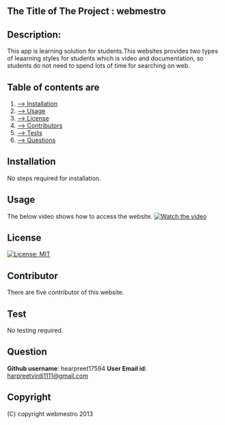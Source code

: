 ## The Title of The Project : webmestro

## Description:

This app is learning solution for students.This websites provides two types of leaarning styles for students which is video and documentation, so students do not need to spend lots of time for searching on web.

## Table of contents are

1. [--> Installation](#installation)
2. [--> Usage](#usage)
3. [--> License](#license)
4. [--> Contributors](#contributor)
5. [--> Tests](#test)
6. [--> Questions](#question)

## Installation

No steps required for installation.

## Usage

The below video shows how to access the website.
[![Watch the video](https://i.stack.imgur.com/Vp2cE.png)](https://www.youtube.com/watch?v=nhLsuEuOuJc)

## License

[![License: MIT](https://img.shields.io/badge/License-Apache-yellow.svg)](https://opensource.org/licenses/Apache)

## Contributor

There are five contributor of this website.

## Test

No testing required.

## Question

**Github username**: hearpreet17594
**User Email id**: harpreetvirdi1111@gmail.com

## Copyright

(C) copyright webmestro 2013
